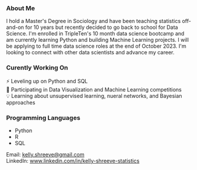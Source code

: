 ### About Me

I hold a Master's Degree in Sociology and have been teaching statistics off-and-on for 10 years but recently decided to go back to school for Data Science. I'm enrolled in TripleTen's 10 month data science bootcamp and am currently learning Python and building Machine Learning projects. I will be applying to full time data science roles at the end of October 2023. I'm looking to connect with other data scientists and advance my career.

### Curently Working On
⚡ Leveling up on Python and SQL   
🌱 Participating in Data Visualization and Machine Learning competitions  
:bulb: Learning about unsupervised learning, nueral networks, and Bayesian approaches

### Programming Languages
* Python
* R
* SQL

Email: kelly.shreeve@gmail.com  
LinkedIn: www.linkedin.com/in/kelly-shreeve-statistics

<!--
**kellyshreeve/kellyshreeve** is a ✨ _special_ ✨ repository because its `README.md` (this file) appears on your GitHub profile.

Here are some ideas to get you started:

- 🔭 I’m currently working on ...
- 🌱 I’m currently learning ...
- 👯 I’m looking to collaborate on ...
- 🤔 I’m looking for help with ...
- 💬 Ask me about ...
- 📫 How to reach me: ...
- 😄 Pronouns: ...
- ⚡ Fun fact: ...
-->
